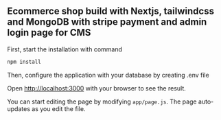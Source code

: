 ## Ecommerce shop build with Nextjs, tailwindcss and MongoDB with stripe payment and admin login page for CMS

First, start the installation with command
```bash
npm install
```

Then, configure the application with your database by creating .env file

Open [http://localhost:3000](http://localhost:3000) with your browser to see the result.

You can start editing the page by modifying `app/page.js`. The page auto-updates as you edit the file.